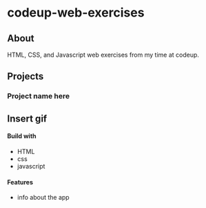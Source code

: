 # codeup-web-exercises
## About

HTML, CSS, and Javascript web exercises from my time at codeup.

## Projects
### Project name here

## Insert gif

#### Build with 
- HTML
- css
- javascript

#### Features
- info about the app

